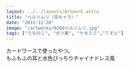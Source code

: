 ```yaml
---
layout: ../../layouts/Artwork.astro
title: "ベルソムリ（没キャラ）"
date: "2011-11-20"
image: "/artworks/0260ベルソムリ.jpg"
tags: ["うちのこ", "ボツ案", "ケモミミ","てすと"]
---
```


カードワースで使ったやつ。  
もふもふの耳と水色ぴっちりチャイナドレス風  